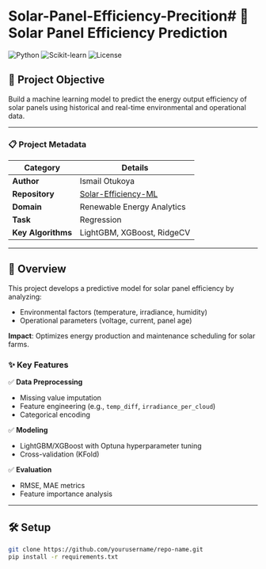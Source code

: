 # Solar-Panel-Efficiency-Precition# 🔆 Solar Panel Efficiency Prediction

![Python](https://img.shields.io/badge/Python-3.8%2B-blue)
![Scikit-learn](https://img.shields.io/badge/Scikit--learn-1.0+-orange)
![License](https://img.shields.io/badge/License-MIT-green)

## 📌 Project Objective  
Build a machine learning model to predict the energy output efficiency of solar panels using historical and real-time environmental and operational data.  

---

### 📋 Project Metadata  
| **Category**       | **Details**                |
|--------------------|----------------------------|
| **Author**         | Ismail Otukoya             |
| **Repository**     | [Solar-Efficiency-ML](https://github.com/yourusername/repo-name) |
| **Domain**         | Renewable Energy Analytics |
| **Task**           | Regression                 |
| **Key Algorithms** | LightGBM, XGBoost, RidgeCV |

---

## 🚀 Overview  
This project develops a predictive model for solar panel efficiency by analyzing:  
- Environmental factors (temperature, irradiance, humidity)  
- Operational parameters (voltage, current, panel age)  

**Impact**: Optimizes energy production and maintenance scheduling for solar farms.  

### ✨ Key Features  
✅ **Data Preprocessing**  
   - Missing value imputation  
   - Feature engineering (e.g., `temp_diff`, `irradiance_per_cloud`)  
   - Categorical encoding  

✅ **Modeling**  
   - LightGBM/XGBoost with Optuna hyperparameter tuning  
   - Cross-validation (KFold)  

✅ **Evaluation**  
   - RMSE, MAE metrics  
   - Feature importance analysis  

---

## 🛠️ Setup  
```bash
git clone https://github.com/yourusername/repo-name.git
pip install -r requirements.txt
